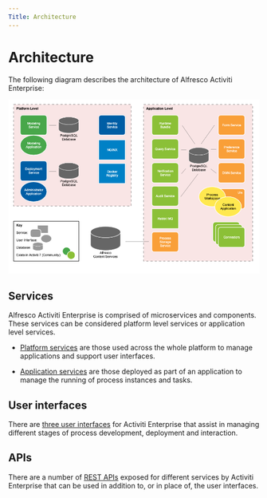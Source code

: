 ```yaml
---
Title: Architecture
---
```


# Architecture
The following diagram describes the architecture of Alfresco Activiti Enterprise: 

![Architectural Diagram](../images/arch-diagram.png)



## Services
Alfresco Activiti Enterprise is comprised of microservices and components. These services can be considered platform level services or application level services. 

* [Platform services](../architecture/platform.md) are those used across the whole platform to manage applications and support user interfaces.

* [Application services](../architecture/application.md) are those deployed as part of an application to manage the running of process instances and tasks. 

## User interfaces
There are [three user interfaces](../architecture/ui.md) for Activiti Enterprise that assist in managing different stages of process development, deployment and interaction.

## APIs 
There are a number of [REST APIs](../apis/README.md) exposed for different services by Activiti Enterprise that can be used in addition to, or in place of, the user interfaces.


